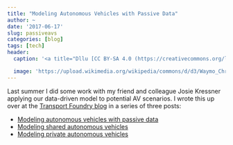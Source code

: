 ```yaml
---
title: "Modeling Autonomous Vehicles with Passive Data"
author: ~
date: '2017-06-17'
slug: passiveavs
categories: [blog]
tags: [tech]
header:
  caption: '<a title="Dllu [CC BY-SA 4.0 (https://creativecommons.org/licenses/by-sa/4.0)], from Wikimedia Commons" href="https://commons.wikimedia.org/wiki/File:Waymo_Chrysler_Pacifica_in_Los_Altos,_2017.jpg"> Waymo Chrysler Pacifica in Los Altos, 2017 (Dllu - CC)</a>'

  image: 'https://upload.wikimedia.org/wikipedia/commons/d/d3/Waymo_Chrysler_Pacifica_in_Los_Altos%2C_2017.jpg'
---
```



Last summer I did some work with my friend and colleague Josie Kressner applying
our data-driven model to potential AV scenarios. I wrote this up over at the
[Transport Foundry blog](https://transportfoundry.com/blog) in a series of three
posts:

  - [Modeling autonomous vehicles with passive data](https://transportfoundry.com/blog/2017/6/6/modeling-autonomous-vehicles-with-passive-data)
  - [Modeling shared autonomous vehicles](https://transportfoundry.com/blog/2017/6/23/modeling-shared-automated-vehicles)
  - [Modeling private autonomous vehicles](https://transportfoundry.com/blog/2017/10/30/modeling-private-autonomous-vehicles)
